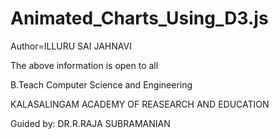 # Animated_Charts_Using_D3.js
 
Author=ILLURU SAI JAHNAVI

The above information is open to all

B.Teach Computer Science and Engineering

KALASALINGAM ACADEMY OF REASEARCH AND EDUCATION

  Guided by: DR.R.RAJA SUBRAMANIAN
